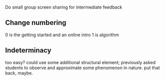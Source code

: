 
Do small group screen sharing for intermediate feedback

## Change numbering

0 is the getting started and an online intro
1 is algorithm


## Indeterminacy

too easy? could use some additional structural element; previously asked students to observe and approximate some phenomenon in nature. put that back, maybe.
